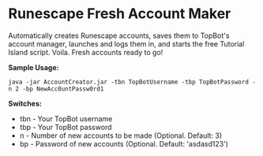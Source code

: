 Runescape Fresh Account Maker
========================
    
Automatically creates Runescape accounts, saves them to TopBot's account manager, launches and logs them in, and starts the free Tutorial Island script. Voila. Fresh accounts ready to go!

**Sample Usage:**
```
java -jar AccountCreator.jar -tbn TopBotUsername -tbp TopBotPassword -n 2 -bp NewAcc0untPassw0rd1
```

**Switches:**
- tbn - Your TopBot username
- tbp - Your TopBot password
- n - Number of new accounts to be made (Optional. Default: 3)
- bp - Password of new accounts (Optional. Default: 'asdasd123')
